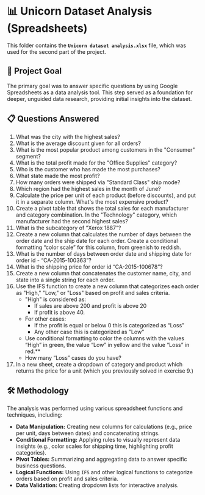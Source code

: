 # 📊 Unicorn Dataset Analysis (Spreadsheets)

This folder contains the **`Unicorn dataset analysis.xlsx`** file, which was used for the second part of the project.

## 🎯 Project Goal

The primary goal was to answer specific questions by using Google Spreadsheets as a data analysis tool. This step served as a foundation for deeper, unguided data research, providing initial insights into the dataset.

## 📋 Questions Answered

1.  What was the city with the highest sales?
2.  What is the average discount given for all orders?
3.  What is the most popular product among customers in the "Consumer" segment?
4.  What is the total profit made for the "Office Supplies" category?
5.  Who is the customer who has made the most purchases?
6.  What state made the most profit?
7.  How many orders were shipped via "Standard Class" ship mode?
8.  Which region had the highest sales in the month of June?
9.  Calculate the price per unit of each product (before discounts), and put it in a separate column. What's the most expensive product?
10. Create a pivot table that shows the total sales for each manufacturer and category combination. In the "Technology" category, which manufacturer had the second highest sales?
11. What is the subcategory of “Xerox 1887”?
12. Create a new column that calculates the number of days between the order date and the ship date for each order. Create a conditional formatting “color scale” for this column, from greenish to reddish.
13. What is the number of days between order date and shipping date for order id - “CA-2015-100363”?
14. What is the shipping price for order id “CA-2015-100678”?
15. Create a new column that concatenates the customer name, city, and state into a single string for each order.
16. Use the IFS function to create a new column that categorizes each order as "High," "Low," or "Loss" based on profit and sales criteria.
    * "High" is considered as:
        * If sales are above 200 and profit is above 20
        * If profit is above 40.
    * For other cases:
        * If the profit is equal or below 0 this is categorized as “Loss”
        * Any other case this is categorized as "Low"
    * Use conditional formatting to color the columns with the values “High” in green, the value “Low” in yellow and the value “Loss” in red.**
    * How many “Loss” cases do you have?
17. In a new sheet, create a dropdown of category and product which returns the price for a unit (which you previously solved in exercise 9.)

## 🛠️ Methodology

The analysis was performed using various spreadsheet functions and techniques, including:
* **Data Manipulation:** Creating new columns for calculations (e.g., price per unit, days between dates) and concatenating strings.
* **Conditional Formatting:** Applying rules to visually represent data insights (e.g., color scales for shipping time, highlighting profit categories).
* **Pivot Tables:** Summarizing and aggregating data to answer specific business questions.
* **Logical Functions:** Using `IFS` and other logical functions to categorize orders based on profit and sales criteria.
* **Data Validation:** Creating dropdown lists for interactive analysis.
